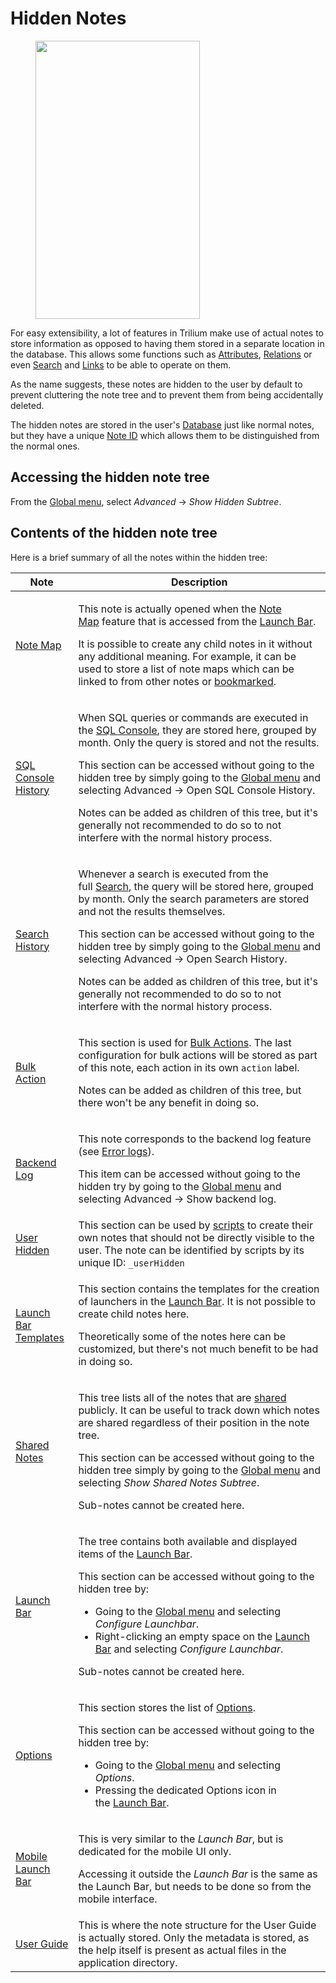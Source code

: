 # Hidden Notes
<figure class="image image-style-align-right"><img style="aspect-ratio:263/445;" src="Hidden Notes_image.png" width="263" height="445"></figure>

For easy extensibility, a lot of features in Trilium make use of actual notes to store information as opposed to having them stored in a separate location in the database. This allows some functions such as <a class="reference-link" href="Attributes.md">Attributes</a>, <a class="reference-link" href="Attributes/Relations.md">Relations</a> or even <a class="reference-link" href="../Basic%20Concepts%20and%20Features/Navigation/Search.md">Search</a> and <a class="reference-link" href="../Note%20Types/Text/Links.md">Links</a> to be able to operate on them.

As the name suggests, these notes are hidden to the user by default to prevent cluttering the note tree and to prevent them from being accidentally deleted.

The hidden notes are stored in the user's <a class="reference-link" href="Database.md">Database</a> just like normal notes, but they have a unique <a class="reference-link" href="Note%20ID.md">Note ID</a> which allows them to be distinguished from the normal ones.

## Accessing the hidden note tree

From the <a class="reference-link" href="../Basic%20Concepts%20and%20Features/UI%20Elements/Global%20menu.md">Global menu</a>, select _Advanced_ → _Show Hidden Subtree_.

## Contents of the hidden note tree

Here is a brief summary of all the notes within the hidden tree:

<table class="ck-table-resized"><colgroup><col style="width:19.93%;"><col style="width:80.07%;"></colgroup><thead><tr><th>Note</th><th>Description</th></tr></thead><tbody><tr><td><a class="reference-link" href="#root/_hidden/_globalNoteMap">Note Map</a></td><td><p>This note is actually opened when the&nbsp;<a class="reference-link" href="../Note%20Types/Note%20Map.md">Note Map</a>&nbsp;feature that is accessed from the&nbsp;<a class="reference-link" href="../Basic%20Concepts%20and%20Features/UI%20Elements/Launch%20Bar.md">Launch Bar</a>.</p><p>It is possible to create any child notes in it without any additional meaning. For example, it can be used to store a list of note maps which can be linked to from other notes or <a href="../Basic%20Concepts%20and%20Features/Navigation/Bookmarks.md">bookmarked</a>.</p></td></tr><tr><td><a class="reference-link" href="#root/_hidden/_sqlConsole">SQL Console History</a></td><td><p>When SQL queries or commands are executed in the&nbsp;<a class="reference-link" href="Database/Manually%20altering%20the%20database/SQL%20Console.md">SQL Console</a>, they are stored here, grouped by month. Only the query is stored and not the results.</p><p>This section can be accessed without going to the hidden tree by simply going to the&nbsp;<a class="reference-link" href="../Basic%20Concepts%20and%20Features/UI%20Elements/Global%20menu.md">Global menu</a>&nbsp;and selecting Advanced → Open SQL Console History.</p><p>Notes can be added as children of this tree, but it's generally not recommended to do so to not interfere with the normal history process.</p></td></tr><tr><td><a class="reference-link" href="#root/_hidden/_search">Search History</a></td><td><p>Whenever a search is executed from the full&nbsp;<a class="reference-link" href="../Basic%20Concepts%20and%20Features/Navigation/Search.md">Search</a>, the query will be stored here, grouped by month. Only the search parameters are stored and not the results themselves.</p><p>This section can be accessed without going to the hidden tree by simply going to the&nbsp;<a class="reference-link" href="../Basic%20Concepts%20and%20Features/UI%20Elements/Global%20menu.md">Global menu</a>&nbsp;and selecting Advanced → Open Search History.</p><p>Notes can be added as children of this tree, but it's generally not recommended to do so to not interfere with the normal history process.</p></td></tr><tr><td><a class="reference-link" href="#root/_hidden/_bulkAction">Bulk Action</a></td><td><p>This section is used for&nbsp;<a class="reference-link" href="Bulk%20Actions.md">Bulk Actions</a>. The last configuration for bulk actions will be stored as part of this note, each action in its own <code>action</code> label.</p><p>Notes can be added as children of this tree, but there won't be any benefit in doing so.</p></td></tr><tr><td><a class="reference-link" href="#root/_hidden/_backendLog">Backend Log</a></td><td><p>This note corresponds to the backend log feature (see&nbsp;<a class="reference-link" href="../Troubleshooting/Error%20logs.md">Error logs</a>).</p><p>This item can be accessed without going to the hidden try by going to the&nbsp;<a class="reference-link" href="../Basic%20Concepts%20and%20Features/UI%20Elements/Global%20menu.md">Global menu</a>&nbsp;and selecting Advanced → Show backend log.</p></td></tr><tr><td><a class="reference-link" href="#root/_hidden/_userHidden">User Hidden</a></td><td>This section can be used by <a href="../Scripting.md">scripts</a> to create their own notes that should not be directly visible to the user. The note can be identified by scripts by its unique ID: <code>_userHidden</code></td></tr><tr><td><a class="reference-link" href="#root/_hidden/_lbTplRoot">Launch Bar Templates</a></td><td><p>This section contains the templates for the creation of launchers in the&nbsp;<a class="reference-link" href="../Basic%20Concepts%20and%20Features/UI%20Elements/Launch%20Bar.md">Launch Bar</a>. It is not possible to create child notes here.</p><p>Theoretically some of the notes here can be customized, but there's not much benefit to be had in doing so.</p></td></tr><tr><td><a class="reference-link" href="#root/_hidden/_share">Shared Notes</a></td><td><p>This tree lists all of the notes that are <a href="Sharing.md">shared</a> publicly. It can be useful to track down which notes are shared regardless of their position in the note tree.</p><p>This section can be accessed without going to the hidden tree simply by going to the&nbsp;<a class="reference-link" href="../Basic%20Concepts%20and%20Features/UI%20Elements/Global%20menu.md">Global menu</a>&nbsp;and selecting <em>Show Shared Notes Subtree</em>.</p><p>Sub-notes cannot be created here.</p></td></tr><tr><td><a class="reference-link" href="#root/_hidden/_lbRoot">Launch Bar</a></td><td><p>The tree contains both available and displayed items of the&nbsp;<a class="reference-link" href="../Basic%20Concepts%20and%20Features/UI%20Elements/Launch%20Bar.md">Launch Bar</a>.</p><p>This section can be accessed without going to the hidden tree by:</p><ul><li>Going to the&nbsp;<a class="reference-link" href="../Basic%20Concepts%20and%20Features/UI%20Elements/Global%20menu.md">Global menu</a>&nbsp;and selecting <em>Configure Launchbar</em>.</li><li>Right-clicking an empty space on the&nbsp;<a class="reference-link" href="../Basic%20Concepts%20and%20Features/UI%20Elements/Launch%20Bar.md">Launch Bar</a>&nbsp;and selecting <em>Configure Launchbar</em>.</li></ul><p>Sub-notes cannot be created here.</p></td></tr><tr><td><a class="reference-link" href="#root/_hidden/_options">Options</a></td><td><p>This section stores the list of&nbsp;<a class="reference-link" href="../Basic%20Concepts%20and%20Features/UI%20Elements/Options.md">Options</a>.</p><p>This section can be accessed without going to the hidden tree by:</p><ul><li>Going to the&nbsp;<a class="reference-link" href="../Basic%20Concepts%20and%20Features/UI%20Elements/Global%20menu.md">Global menu</a>&nbsp;and selecting <em>Options</em>.</li><li>Pressing the dedicated Options icon in the&nbsp;<a class="reference-link" href="../Basic%20Concepts%20and%20Features/UI%20Elements/Launch%20Bar.md">Launch Bar</a>.</li></ul></td></tr><tr><td><a class="reference-link" href="#root/_hidden/_lbMobileRoot">Mobile Launch Bar</a></td><td><p>This is very similar to the <em>Launch Bar</em>, but is dedicated for the mobile UI only.</p><p>Accessing it outside the <em>Launch Bar</em> is the same as the Launch Bar, but needs to be done so from the mobile interface.</p></td></tr><tr><td><a class="reference-link" href="#root/_hidden/_help">User Guide</a></td><td>This is where the note structure for the User Guide is actually stored. Only the metadata is stored, as the help itself is present as actual files in the application directory.</td></tr></tbody></table>